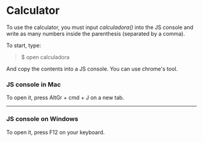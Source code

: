 # Calculator

To use the calculator, you must input *calculadora()* into the JS console and write as many numbers inside the parenthesis (separated by a comma).

To start, type:

>$ open calculadora

And copy the contents into a JS console. You can use chrome's tool. 

### JS console in Mac

To open it, press AltGr + cmd + J on a new tab.

---
### JS console on Windows

To open it, press F12 on your keyboard.